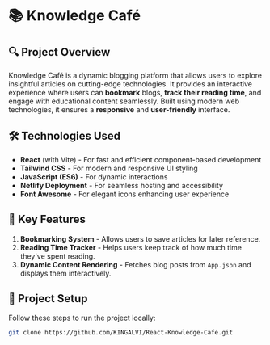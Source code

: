 # 📚 Knowledge Café

## 🔍 Project Overview
Knowledge Café is a dynamic blogging platform that allows users to explore insightful articles on cutting-edge technologies. It provides an interactive experience where users can **bookmark** blogs, **track their reading time**, and engage with educational content seamlessly. Built using modern web technologies, it ensures a **responsive** and **user-friendly** interface.

## 🛠 Technologies Used
- **React** (with Vite) - For fast and efficient component-based development
- **Tailwind CSS** - For modern and responsive UI styling
- **JavaScript (ES6)** - For dynamic interactions
- **Netlify Deployment** - For seamless hosting and accessibility
- **Font Awesome** - For elegant icons enhancing user experience

## 🚀 Key Features
1. **Bookmarking System** - Allows users to save articles for later reference.
2. **Reading Time Tracker** - Helps users keep track of how much time they've spent reading.
3. **Dynamic Content Rendering** - Fetches blog posts from `App.json` and displays them interactively.

## 📂 Project Setup
Follow these steps to run the project locally:
```bash
git clone https://github.com/KINGALVI/React-Knowledge-Cafe.git
